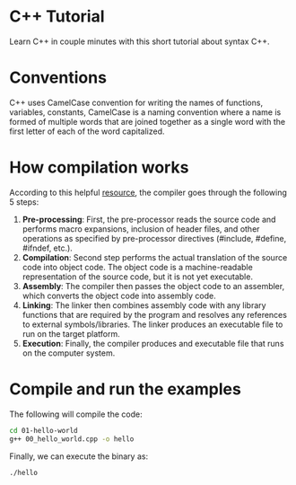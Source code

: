 # C++ Tutorial
Learn C++ in couple minutes with this short tutorial about syntax C++.

# Conventions

C++ uses CamelCase convention for writing the names of functions, variables, constants, CamelCase is a naming convention where a name is formed of multiple words that are joined together as a single word with the first letter of each of the word capitalized.

# How compilation works
According to this helpful [resource](https://www.mycplus.com/tutorials/cplusplus-programming-tutorials/what-are-the-best-c-compilers-to-use-in-2023/#google_vignette), the compiler goes through the following 5 steps:

1. **Pre-processing**: First, the pre-processor reads the source code and performs macro expansions, inclusion of header files, and other operations as specified by pre-processor directives (#include, #define, #ifndef, etc.).
2. **Compilation**: Second step performs the actual translation of the source code into object code. The object code is a machine-readable representation of the source code, but it is not yet executable.
3. **Assembly**: The compiler then passes the object code to an assembler, which converts the object code into assembly code.
4. **Linking**: The linker then combines assembly code with any library functions that are required by the program and resolves any references to external symbols/libraries. The linker produces an executable file to run on the target platform.
5. **Execution**: Finally, the compiler produces and executable file that runs on the computer system.


# Compile and run the examples

The following will compile the code:

```sh
cd 01-hello-world
g++ 00_hello_world.cpp -o hello
```

Finally, we can execute the binary as:

```sh
./hello
```


